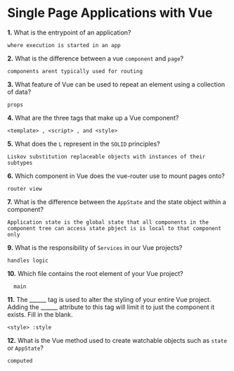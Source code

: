 # Single Page Applications with Vue

**1.** What is the entrypoint of an application?
<!-- enter you answer in the space below -->
```
where execution is started in an app 
```
**2.** What is the difference between a vue `component` and `page`?
<!-- enter you answer in the space below -->
```
components arent typically used for routing 
```
**3.** What feature of Vue can be used to repeat an element using a collection of data?
<!-- enter you answer in the space below -->
```
props
```
**4.** What are the three tags that make up a Vue component?
<!-- enter you answer in the space below -->
```
<template> , <script> , and <style> 
```
**5.** What does the `L` represent in the `SOLID` principles?
<!-- enter you answer in the space below -->
```
Liskov substitution replaceable objects with instances of their subtypes
```
**6.** Which component in Vue does the vue-router use to mount pages onto?
<!-- enter you answer in the space below -->
```
router view 
```
**7.** What is the difference between the `AppState` and the state object within a component?
<!-- enter you answer in the space below -->
```
Application state is the global state that all components in the component tree can access state pbject is is local to that component only 
```
**9.** What is the responsibility of `Services` in our Vue projects?
<!-- enter you answer in the space below -->
```
handles logic
```
**10.** Which file contains the root element of your Vue project?
<!-- enter you answer in the space below -->
```
  main
```
**11.** The ______ tag is used to alter the styling of your entire Vue project.  Adding the ______ attribute to this tag will limit it to just the component it exists.  Fill in the blank.
<!-- enter you answer in the space below -->
```
<style> :style
```
**12.** What is the Vue method used to create watchable objects such as `state` or `AppState`?
<!-- enter you answer in the space below -->
```
computed
```